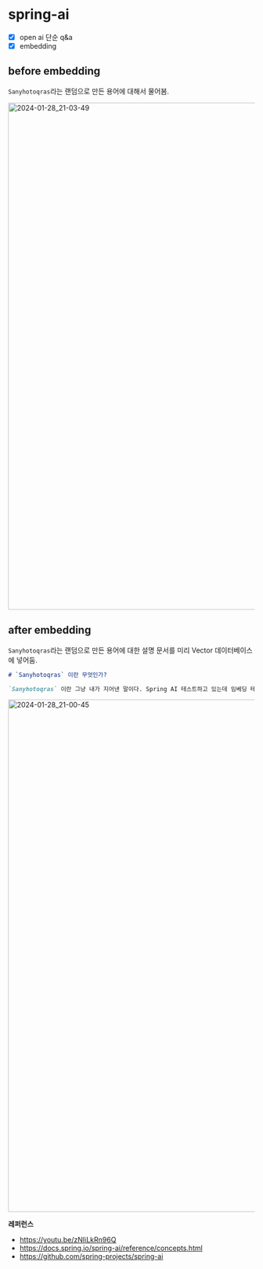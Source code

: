 # spring-ai

- [x] open ai 단순 q&a 
- [x] embedding

## before embedding
`Sanyhotoqras`라는 랜덤으로 만든 용어에 대해서 물어봄.

<img width="1033" alt="2024-01-28_21-03-49" src="https://github.com/kyupid/spring-ai/assets/59721293/cfb4aca7-0869-41dc-9ce4-f56e91803029">

## after embedding
`Sanyhotoqras`라는 랜덤으로 만든 용어에 대한 설명 문서를 미리 Vector 데이터베이스에 넣어둠.
```markdown
# `Sanyhotoqras` 이란 무엇인가?

`Sanyhotoqras` 이란 그냥 내가 지어낸 말이다. Spring AI 테스트하고 있는데 임베딩 테스트해보려고 한다. 무슨말인지 알지?
```

<img width="1044" alt="2024-01-28_21-00-45" src="https://github.com/kyupid/spring-ai/assets/59721293/2f0eba2f-d661-42df-a15e-1e9be6762a24">

**레퍼런스**
- https://youtu.be/zNIiLkRn96Q
- https://docs.spring.io/spring-ai/reference/concepts.html
- https://github.com/spring-projects/spring-ai